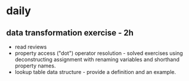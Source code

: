 # daily

## data transformation exercise - 2h
* read reviews
* property access ("dot") operator resolution - solved exercises using deconstructing assignment with renaming variables and shorthand property names.
* lookup table data structure - provide a definition and an example.